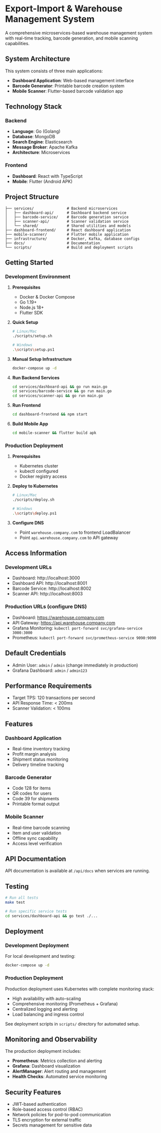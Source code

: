 # Export-Import & Warehouse Management System

A comprehensive microservices-based warehouse management system with real-time tracking, barcode generation, and mobile scanning capabilities.

## System Architecture

This system consists of three main applications:
- **Dashboard Application**: Web-based management interface
- **Barcode Generator**: Printable barcode creation system  
- **Mobile Scanner**: Flutter-based barcode validation app

## Technology Stack

### Backend
- **Language**: Go (Golang)
- **Database**: MongoDB
- **Search Engine**: Elasticsearch
- **Message Broker**: Apache Kafka
- **Architecture**: Microservices

### Frontend
- **Dashboard**: React with TypeScript
- **Mobile**: Flutter (Android APK)

## Project Structure

```
├── services/               # Backend microservices
│   ├── dashboard-api/      # Dashboard backend service
│   ├── barcode-service/    # Barcode generation service
│   ├── scanner-api/        # Scanner validation service
│   └── shared/             # Shared utilities and models
├── dashboard-frontend/     # React dashboard application
├── mobile-scanner/         # Flutter mobile application
├── infrastructure/         # Docker, Kafka, database configs
├── docs/                   # Documentation
└── scripts/                # Build and deployment scripts
```

## Getting Started

### Development Environment

1. **Prerequisites**
   - Docker & Docker Compose
   - Go 1.19+
   - Node.js 18+
   - Flutter SDK

2. **Quick Setup**
   ```bash
   # Linux/Mac
   ./scripts/setup.sh
   
   # Windows
   .\scripts\setup.ps1
   ```

3. **Manual Setup Infrastructure**
   ```bash
   docker-compose up -d
   ```

4. **Run Backend Services**
   ```bash
   cd services/dashboard-api && go run main.go
   cd services/barcode-service && go run main.go
   cd services/scanner-api && go run main.go
   ```

5. **Run Frontend**
   ```bash
   cd dashboard-frontend && npm start
   ```

6. **Build Mobile App**
   ```bash
   cd mobile-scanner && flutter build apk
   ```

### Production Deployment

1. **Prerequisites**
   - Kubernetes cluster
   - kubectl configured
   - Docker registry access

2. **Deploy to Kubernetes**
   ```bash
   # Linux/Mac
   ./scripts/deploy.sh
   
   # Windows
   .\scripts\deploy.ps1
   ```

3. **Configure DNS**
   - Point `warehouse.company.com` to frontend LoadBalancer
   - Point `api.warehouse.company.com` to API gateway

## Access Information

### Development URLs
- Dashboard: http://localhost:3000
- Dashboard API: http://localhost:8001
- Barcode Service: http://localhost:8002
- Scanner API: http://localhost:8003

### Production URLs (configure DNS)
- Dashboard: https://warehouse.company.com
- API Gateway: https://api.warehouse.company.com
- Grafana Monitoring: `kubectl port-forward svc/grafana-service 3000:3000`
- Prometheus: `kubectl port-forward svc/prometheus-service 9090:9090`

## Default Credentials
- Admin User: `admin` / `admin` (change immediately in production)
- Grafana Dashboard: `admin` / `admin123`

## Performance Requirements
- Target TPS: 120 transactions per second
- API Response Time: < 200ms
- Scanner Validation: < 100ms

## Features

### Dashboard Application
- Real-time inventory tracking
- Profit margin analysis
- Shipment status monitoring
- Delivery timeline tracking

### Barcode Generator
- Code 128 for items
- QR codes for users
- Code 39 for shipments
- Printable format output

### Mobile Scanner
- Real-time barcode scanning
- Item and user validation
- Offline sync capability
- Access level verification

## API Documentation
API documentation is available at `/api/docs` when services are running.

## Testing
```bash
# Run all tests
make test

# Run specific service tests
cd services/dashboard-api && go test ./...
```

## Deployment

### Development Deployment
For local development and testing:
```bash
docker-compose up -d
```

### Production Deployment
Production deployment uses Kubernetes with complete monitoring stack:
- High availability with auto-scaling
- Comprehensive monitoring (Prometheus + Grafana)
- Centralized logging and alerting
- Load balancing and ingress control

See deployment scripts in `scripts/` directory for automated setup.

## Monitoring and Observability

The production deployment includes:
- **Prometheus**: Metrics collection and alerting
- **Grafana**: Dashboard visualization
- **AlertManager**: Alert routing and management
- **Health Checks**: Automated service monitoring

## Security Features

- JWT-based authentication
- Role-based access control (RBAC)
- Network policies for pod-to-pod communication
- TLS encryption for external traffic
- Secrets management for sensitive data